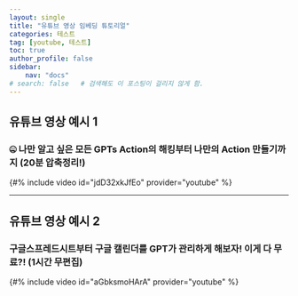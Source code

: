 ```yaml
---
layout: single
title: "유튜브 영상 임베딩 튜토리얼"
categories: 테스트
tag: [youtube, 테스트]
toc: true
author_profile: false
sidebar:
    nav: "docs"
# search: false   # 검색해도 이 포스팅이 걸리지 않게 함.    
---
```


## 유튜브 영상 예시 1

### 🤐 나만 알고 싶은 모든 GPTs Action의 해킹부터 나만의 Action 만들기까지 (20분 압축정리!)

{#% include video id="jdD32xkJfEo" provider="youtube" %}

---
## 유튜브 영상 예시 2

### 구글스프레드시트부터 구글 캘린더를 GPT가 관리하게 해보자! 이게 다 무료?! (1시간 무편집)

{#% include video id="aGbksmoHArA" provider="youtube" %}